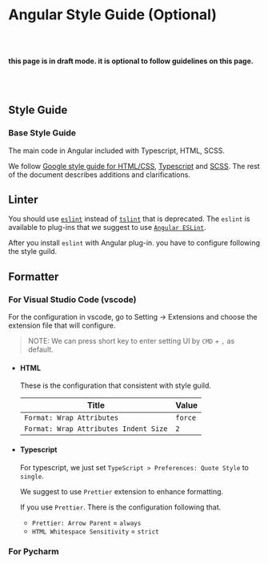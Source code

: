 # Angular Style Guide (Optional)

<br>
<br>

**this page is in draft mode. it is optional to follow guidelines on this page.**

<br>
<br>

## Style Guide

### Base Style Guide

The main code in Angular included with Typescript, HTML, SCSS.

We follow [Google style guide for HTML/CSS](https://google.github.io/styleguide/htmlcssguide.html), [Typescript](https://google.github.io/styleguide/tsguide.html) and [SCSS](https://sass-guidelin.es/). The rest of the document describes additions and clarifications.



## Linter

You should use [`eslint`](https://eslint.org/) instead of [`tslint`](https://palantir.github.io/tslint/) that is deprecated. The `eslint` is available to plug-ins that we suggest to use [`Angular ESLint`](https://github.com/angular-eslint/angular-eslint#migrating-an-angular-cli-project-from-codelyzer-and-tslint).

After you install `eslint` with Angular plug-in. you have to configure following the style guild.

## Formatter

### For Visual Studio Code (vscode)

For the configuration in vscode, go to Setting -> Extensions and choose the extension file that will configure.

> NOTE: We can press short key to enter setting UI by `CMD` + `,` as default.

- #### HTML

    These is the configuration that consistent with style guild.

    | Title | Value |
    |--------|----------------|
    | `Format: Wrap Attributes` |  `force`  |
    | `Format: Wrap Attributes Indent Size` | `2` |

- #### Typescript

    For typescript, we just set `TypeScript > Preferences: Quote Style` to `single`.

    We suggest to use `Prettier` extension to enhance formatting.

    If you use `Prettier`. There is the configuration following that.

    - `Prettier: Arrow Parent` = `always`
    - `HTML Whitespace Sensitivity` = `strict`

### For Pycharm

